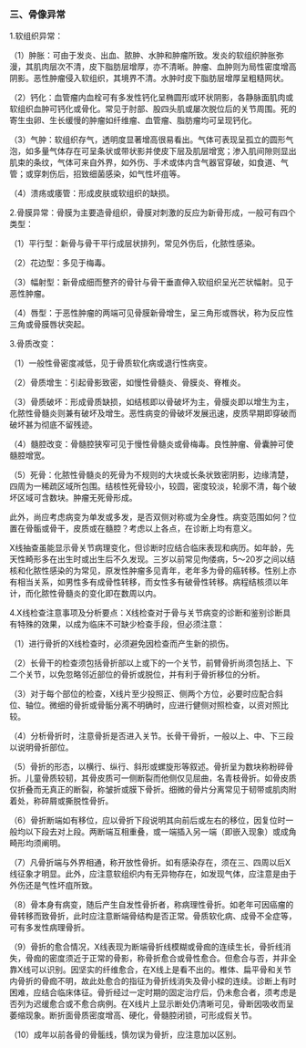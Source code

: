 ### 三、骨像异常

1.软组织异常：

（1）肿胀：可由于发炎、出血、脓肿、水肿和肿瘤所致。发炎的软组织肿胀弥漫，其肌肉层次不清，皮下脂肪层增厚，亦不清晰。肿瘤、血肿则为局性密度增高阴影。恶性肿瘤侵入软组织，其境界不清。水肿时皮下脂肪层增厚呈粗糙网状。

（2）钙化：血管瘤内血栓可有多发性钙化呈椭圆形或环状阴影，各静脉面肌肉或软组织血肿可钙化或骨化。常见于肘部、股四头肌或屡次脱位后的关节周围。死的寄生虫卵、生长缓慢的肿瘤如纤维瘤、血管瘤、脂肪瘤均可呈现钙化。

（3）气肿：软组织存气，透明度显著增高很易看出。气体可表现呈孤立的圆形气泡，如多量气体存在可呈条状或带状影并使皮下层及肌层增宽；渗入肌间隙则显出肌束的条纹，气体可来自外界，如外伤、手术或体内含气器官穿破，如食道、气管；或穿刺伤后，招致细菌感染，如气性坏疽等。

（4）溃疡或痿管：形成皮肤或软组织的缺损。

2.骨膜异常：骨膜为主要造骨组织，骨膜对刺激的反应为新骨形成，一般可有四个类型：

（1）平行型：新骨与骨干平行成层状排列，常见外伤后，化脓性感染。

（2）花边型：多见于梅毒。

（3）幅射型：新骨成细而整齐的骨针与骨干垂直伸入软组织呈光芒状幅射。见于恶性肿瘤。

（4）唇型：于恶性肿瘤的两端可见骨膜新骨增生，呈三角形或唇状，称为反应性三角或骨膜唇状突起。

3.骨质改变：

（1）一般性骨密度减低，见于骨质软化病或退行性病变。

（2）骨质增生：引起骨影致密，如慢性骨髓炎、骨膜炎、脊椎炎。

（3）骨质破坏：形成骨质缺损，如结核即以骨破坏为主，骨膜炎即以增生为主，化脓性骨髓炎则兼有破坏及增生。恶性病变的骨破坏发展迅速，皮质早期即穿破而破坏甚为彻底不留残迹。

（4）髓腔改变：骨髓腔狭窄可见于慢性骨髓炎或骨梅毒。良性肿瘤、骨囊肿可使髓腔增宽。

（5）死骨：化脓性骨髓炎的死骨为不规则的大块或长条状致密阴影，边缘清楚，四周为一稀疏区域所包围。结核性死骨较小，较圆，密度较淡，轮廓不清，每个破坏区域可含数块。肿瘤无死骨形成。

此外，尚应考虑病变为单发或多发，是否双侧对称或为全身性。病变范围如何？位置在骨骺或骨干，皮质或在髓腔？考虑以上各点，在诊断上均有意义。

X线抽查虽能显示骨关节病理变化，但诊断时应结合临床表现和病历。如年龄，先天性畸形多在出生时或出生后不久发现。三岁以前常见佝偻病，5〜20岁之间以结核和化脓性感染的为常见，原发性肿瘤多见青年，老年多为骨的癌转移。性别上亦有相当关系，如男性多有成骨性转移，而女性多有破骨性转移。病程结核须以年计，而化脓性骨髓炎的变化即在数周以内。

4.X线检查注意事项及分析要点：X线检查对于骨与关节病变的诊断和鉴别诊断具有特殊的效果，以成为临床不可缺少检查手段，但必须注意：

（1）进行骨折的X线检查时，必须避免因检查而产生新的损伤。

（2）长骨干的检查须包括骨折部以上或下的一个关节，前臂骨折尚须包括上、下二个关节，以免忽略邻近部位的骨折或脱位，并有利于骨折移位的分析。

（3）对于每个部位的检查，X线片至少投照正、侧两个方位，必要时应配合斜位、轴位。微细的骨折或骨骺分离不明确时，应进行健侧对照检查，以资对照比较。

（4）分析骨折时，注意骨折是否进入关节。长骨干骨折，一般以上、中、下三段以说明骨折部位。

（5）骨折的形态，以横行、纵行、斜形或螺旋形等叙述。骨折呈为数块称粉碎骨折。儿童骨质较韧，其骨皮质可一侧断裂而他侧仅见屈曲，名青枝骨折。如骨皮质仅折叠而无真正的断裂，称皱折或膜下骨折。细微的骨片分离常见于韧带或肌肉附着处，称碎屑或撕脱性骨折。

（6）骨折断端如有移位，应以骨折下段说明其向前后或左右的移位，因复位时一般均以下段去对上段。两断端互相重叠，或一端插入另一端（即嵌入现象）或成角畸形均须阐明。

（7）凡骨折端与外界相通，称开放性骨折。如有感染存在，须在三、四周以后X线征象才明显。此外，应注意软组织内有无异物存在，如发现气体，应注意是由于外伤还是气性坏疽所致。

（8）骨本身有病变，随后产生自发性骨折者，称病理性骨折。如老年可因癌瘤的骨转移而致骨折，此时应注意断端骨结构是否正常。骨质软化病、成骨不全症等，可有多发性病理骨折。

（9）骨折的愈合情况，X线表现为断端骨折线模糊或骨痂的连续生长，骨折线消失，骨痂的密度须近于正常的骨影，称骨折愈合或骨性愈合。但愈合与否，并非全靠X线可以识别。因坚实的纤维愈合，在X线上是看不出的。椎体、扁平骨和关节内骨折的骨痂不明，故此处愈合的指征为骨折线消失及骨小樑的连续。诊断上有时困难，应结合临床体征。骨折经过一定时期的固定治疗后，仍未愈合者，须考虑是否列为迟缓愈合或不愈合病例。在X线片上显示断处仍清晰可见，骨断因吸收而呈萎缩现象。断折面骨质密度增高、硬化，骨髓腔闭锁，可形成假关节。

（10）成年以前各骨的骨骺线，慎勿误为骨折，应注意加以区别。
